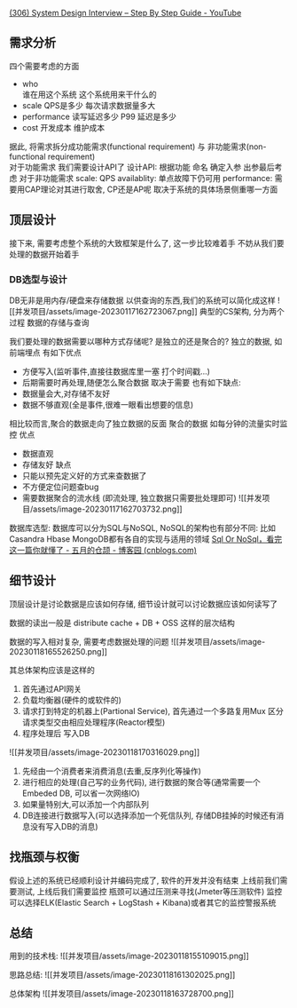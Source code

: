 
[(306) System Design Interview – Step By Step Guide - YouTube](https://www.youtube.com/watch?v=bUHFg8CZFws)

## 需求分析
四个需要考虑的方面
- who   
	  谁在用这个系统
	  这个系统用来干什么的
- scale
	  QPS是多少
	  每次请求数据量多大
- performance
	  读写延迟多少
	  P99 延迟是多少
- cost
	  开发成本
	  维护成本

据此, 将需求拆分成功能需求(functional requirement) 与 非功能需求(non-functional requirement)  
对于功能需求 我们需要设计API了
	设计API:  根据功能  命名  确定入参  出参最后考虑
对于非功能需求
	scale: QPS
	availablity: 单点故障下仍可用
	performance:
需要用CAP理论对其进行取舍, CP还是AP呢  取决于系统的具体场景侧重哪一方面

## 顶层设计
接下来, 需要考虑整个系统的大致框架是什么了, 这一步比较难着手  不妨从我们要处理的数据开始着手
### DB选型与设计
DB无非是用内存/硬盘来存储数据 以供查询的东西,我们的系统可以简化成这样
![[并发项目/assets/image-20230117162723067.png]]
典型的CS架构, 分为两个过程  数据的存储与查询


我们要处理的数据需要以哪种方式存储呢?  是独立的还是聚合的?
独立的数据, 如前端埋点 有如下优点
- 方便写入(监听事件,直接往数据库里一塞 打个时间戳...)
- 后期需要时再处理,随便怎么聚合数据 取决于需要
也有如下缺点:
- 数据量会大,对存储不友好
- 数据不够直观(全是事件,很难一眼看出想要的信息)

相比较而言,聚合的数据走向了独立数据的反面
聚合的数据 如每分钟的流量实时监控
优点
- 数据直观
- 存储友好
缺点
- 只能以预先定义好的方式来查数据了
- 不方便定位问题查bug
- 需要数据聚合的流水线 (即流处理, 独立数据只需要批处理即可)
![[并发项目/assets/image-20230117162703732.png]]


数据库选型:
数据库可以分为SQL与NoSQL, NoSQL的架构也有部分不同: 比如Casandra Hbase MongoDB都有各自的实现与适用的领域
[Sql Or NoSql，看完这一篇你就懂了 - 五月的仓颉 - 博客园 (cnblogs.com)](https://www.cnblogs.com/xrq730/p/11039384.html)

## 细节设计
顶层设计是讨论数据是应该如何存储, 细节设计就可以讨论数据应该如何读写了

数据的读出一般是 distribute cache + DB + OSS 这样的层次结构

数据的写入相对复杂, 需要考虑数据处理的问题
![[并发项目/assets/image-20230118165526250.png]]

其总体架构应该是这样的
1. 首先通过API网关
2. 负载均衡器(硬件的或软件的)
3. 请求打到特定的机器上(Partional Service), 首先通过一个多路复用Mux 区分请求类型交由相应处理程序(Reactor模型)
4. 程序处理后  写入DB

![[并发项目/assets/image-20230118170316029.png]]

1. 先经由一个消费者来消费消息(去重,反序列化等操作)
2. 进行相应的处理(自己写的业务代码), 进行数据的聚合等(通常需要一个Embeded DB, 可以省一次网络IO)
3. 如果量特别大,可以添加一个内部队列
4. DB连接进行数据写入(可以选择添加一个死信队列, 存储DB挂掉的时候还有消息没有写入DB的消息)

## 找瓶颈与权衡
假设上述的系统已经顺利设计并编码完成了, 软件的开发并没有结束  上线前我们需要测试, 上线后我们需要监控
瓶颈可以通过压测来寻找(Jmeter等压测软件)
监控可以选择ELK(Elastic Search + LogStash + Kibana)或者其它的监控警报系统


## 总结
用到的技术栈:
![[并发项目/assets/image-20230118155109015.png]]


思路总结:
![[并发项目/assets/image-20230118161302025.png]]

总体架构
![[并发项目/assets/image-20230118163728700.png]]


